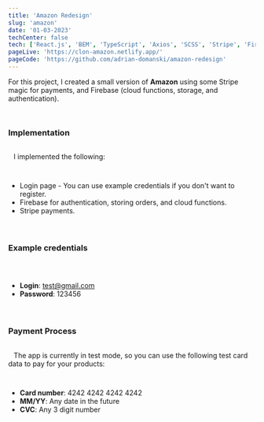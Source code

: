 ```yaml
---
title: 'Amazon Redesign'
slug: 'amazon'
date: '01-03-2023'
techCenter: false
tech: ['React.js', 'BEM', 'TypeScript', 'Axios', 'SCSS', 'Stripe', 'Firebase',]
pageLive: 'https://clon-amazon.netlify.app/'
pageCode: 'https://github.com/adrian-domanski/amazon-redesign'
---
```


For this project, I created a small version of **Amazon** using some Stripe magic for payments, and Firebase (cloud functions, storage, and authentication).  
` `  
` `
### Implementation  
` `  
` `
I implemented the following:  
` `  
` `
- Login page - You can use example credentials if you don't want to register.
- Firebase for authentication, storing orders, and cloud functions.
- Stripe payments.  
` `  
` `
### Example credentials  
` `  
` `
- **Login**: test@gmail.com
- **Password**: 123456  
` `  
` `
### Payment Process
` `  
` `
The app is currently in test mode, so you can use the following test card data to pay for your products:  
` `  
` `
- **Card number**: 4242 4242 4242 4242
- **MM/YY**: Any date in the future
- **CVC**: Any 3 digit number
